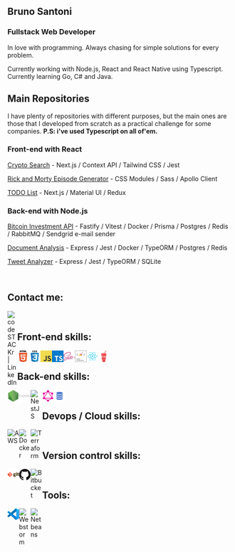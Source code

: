 ## Bruno Santoni

### Fullstack Web Developer

In love with programming. Always chasing for simple solutions for every problem.

Currently working with Node.js, React and React Native using Typescript.
Currently learning Go, C# and Java.

## Main Repositories

I have plenty of repositories with different purposes, but the main ones are those that I developed from scratch as a practical challenge for some companies.
**P.S: i've used Typescript on all of'em.**

### Front-end with React

[Crypto Search](https://github.com/BrunoSantoni/crypto-search) - Next.js / Context API / Tailwind CSS / Jest

[Rick and Morty Episode Generator](https://github.com/BrunoSantoni/rick-and-morty-episode-generator) - CSS Modules / Sass / Apollo Client

[TODO List](https://github.com/BrunoSantoni/todo-list) - Next.js / Material UI / Redux



### Back-end with Node.js

[Bitcoin Investment API](https://github.com/BrunoSantoni/bitcoin_investment_api) - Fastify / Vitest / Docker / Prisma / Postgres / Redis / RabbitMQ / Sendgrid e-mail sender

[Document Analysis](https://github.com/BrunoSantoni/document-analysis) - Express / Jest / Docker / TypeORM / Postgres / Redis

[Tweet Analyzer](https://github.com/BrunoSantoni/tweet-analyzer) - Express / Jest / TypeORM / SQLite

<br />

## Contact me:

[<img align="left" alt="codeSTACKr | LinkedIn" width="22px" src="https://cdn.jsdelivr.net/npm/simple-icons@v3/icons/linkedin.svg" />][linkedin]

<br />

## Front-end skills:

<img align="left" alt="HTML5" width="26px" src="https://raw.githubusercontent.com/github/explore/80688e429a7d4ef2fca1e82350fe8e3517d3494d/topics/html/html.png" />
<img align="left" alt="CSS3" width="26px" src="https://raw.githubusercontent.com/github/explore/80688e429a7d4ef2fca1e82350fe8e3517d3494d/topics/css/css.png" />
<img align="left" alt="JavaScript" width="26px" src="https://raw.githubusercontent.com/github/explore/80688e429a7d4ef2fca1e82350fe8e3517d3494d/topics/javascript/javascript.png" />
<img align="left" alt="TypeScript" width="26px" src="https://raw.githubusercontent.com/github/explore/80688e429a7d4ef2fca1e82350fe8e3517d3494d/topics/typescript/typescript.png" />
<img align="left" alt="Sass" width="26px" src="https://raw.githubusercontent.com/github/explore/80688e429a7d4ef2fca1e82350fe8e3517d3494d/topics/sass/sass.png" />
<img align="left" alt="Styled-Components" width="26px" src="https://raw.githubusercontent.com/github/explore/80688e429a7d4ef2fca1e82350fe8e3517d3494d/topics/styled-components/styled-components.png" />
<img align="left" alt="React" width="26px" src="https://raw.githubusercontent.com/github/explore/80688e429a7d4ef2fca1e82350fe8e3517d3494d/topics/react/react.png" />
<img align="left" alt="Gulp" width="26px" src="https://raw.githubusercontent.com/github/explore/80688e429a7d4ef2fca1e82350fe8e3517d3494d/topics/gulp/gulp.png" />

<br />

## Back-end skills:

<img align="left" alt="Node.js" width="26px" src="https://raw.githubusercontent.com/github/explore/80688e429a7d4ef2fca1e82350fe8e3517d3494d/topics/nodejs/nodejs.png" />
<img align="left" alt="Express" width="26px" src="https://raw.githubusercontent.com/github/explore/80688e429a7d4ef2fca1e82350fe8e3517d3494d/topics/express/express.png" />
<img align="left" alt="NestJS" width="26px" src="https://upload.wikimedia.org/wikipedia/commons/thumb/a/a8/NestJS.svg/2120px-NestJS.svg.png" />
<img align="left" alt="GraphQL" width="26px" src="https://raw.githubusercontent.com/github/explore/80688e429a7d4ef2fca1e82350fe8e3517d3494d/topics/graphql/graphql.png" />
<img align="left" alt="SQL" width="26px" src="https://raw.githubusercontent.com/github/explore/80688e429a7d4ef2fca1e82350fe8e3517d3494d/topics/sql/sql.png" />

<br />

## Devops / Cloud skills:

<img align="left" alt="AWS" width="26px" src="https://uxwing.com/wp-content/themes/uxwing/download/brands-and-social-media/aws-icon.png" />
<img align="left" alt="Docker" width="26px" src="https://img.icons8.com/fluent/512/docker.png" />
<img align="left" alt="Terraform" width="26px" src="https://cdn.creazilla.com/icons/3254445/terraform-icon-icon-sm.png" />

<br />

## Version control skills:

<img align="left" alt="Git" width="26px" src="https://raw.githubusercontent.com/github/explore/80688e429a7d4ef2fca1e82350fe8e3517d3494d/topics/git/git.png" />
<img align="left" alt="GitHub" width="26px" src="https://raw.githubusercontent.com/github/explore/78df643247d429f6cc873026c0622819ad797942/topics/github/github.png" />
<img align="left" alt="Bitbucket" width="26px" src="https://cdn.worldvectorlogo.com/logos/bitbucket.svg" />

<br />

## Tools:

<img align="left" alt="Visual Studio Code" width="26px" src="https://raw.githubusercontent.com/github/explore/80688e429a7d4ef2fca1e82350fe8e3517d3494d/topics/visual-studio-code/visual-studio-code.png" />
<img align="left" alt="Webstorm" width="26px" src="https://upload.wikimedia.org/wikipedia/commons/thumb/c/c0/WebStorm_Icon.svg/1200px-WebStorm_Icon.svg.png" />
<img align="left" alt="Netbeans" width="26px" src="https://miro.medium.com/max/400/1*XPf1OhlUMgbo39OhroBMyA.png" />

<br />
<br />

[linkedin]: https://www.linkedin.com/in/bruno-santoni/
